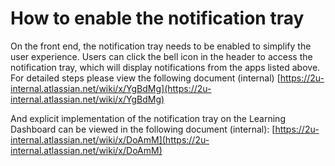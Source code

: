 # How to enable the notification tray

On the front end, the notification tray needs to be enabled to simplify the user experience.
Users can click the bell icon in the header to access the notification tray, which will display notifications from the apps listed above.
For detailed steps please view the following document (internal) [https://2u-internal.atlassian.net/wiki/x/YgBdMg](https://2u-internal.atlassian.net/wiki/x/YgBdMg)

And explicit implementation of the notification tray on the Learning Dashboard can be viewed in the following document (internal): [https://2u-internal.atlassian.net/wiki/x/DoAmM](https://2u-internal.atlassian.net/wiki/x/DoAmM)
